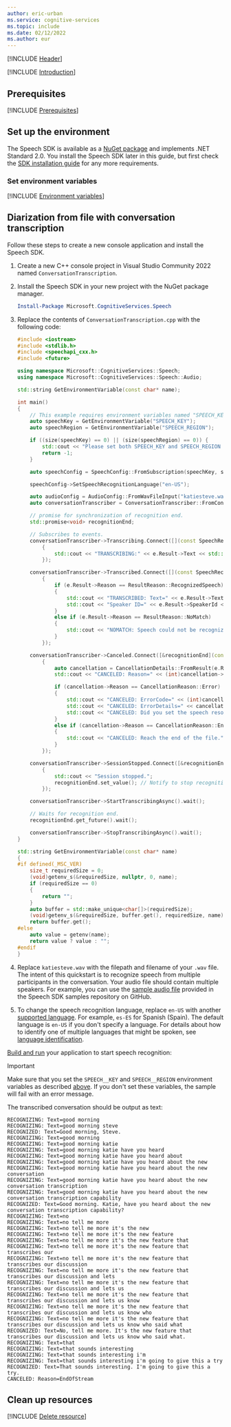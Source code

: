 ```yaml
---
author: eric-urban
ms.service: cognitive-services
ms.topic: include
ms.date: 02/12/2022
ms.author: eur
---
```


[!INCLUDE [Header](../../common/cpp.md)]

[!INCLUDE [Introduction](intro.md)]

## Prerequisites

[!INCLUDE [Prerequisites](../../common/azure-prerequisites.md)]

## Set up the environment
The Speech SDK is available as a [NuGet package](https://www.nuget.org/packages/Microsoft.CognitiveServices.Speech) and implements .NET Standard 2.0. You install the Speech SDK later in this guide, but first check the [SDK installation guide](../../../quickstarts/setup-platform.md?pivots=programming-language-cpp) for any more requirements.

### Set environment variables

[!INCLUDE [Environment variables](../../common/environment-variables.md)]

## Diarization from file with conversation transcription

Follow these steps to create a new console application and install the Speech SDK.

1. Create a new C++ console project in Visual Studio Community 2022 named `ConversationTranscription`.
1. Install the Speech SDK in your new project with the NuGet package manager.
    ```powershell
    Install-Package Microsoft.CognitiveServices.Speech
    ```
1. Replace the contents of `ConversationTranscription.cpp` with the following code:
    
    ```cpp
    #include <iostream> 
    #include <stdlib.h>
    #include <speechapi_cxx.h>
    #include <future>

    using namespace Microsoft::CognitiveServices::Speech;
    using namespace Microsoft::CognitiveServices::Speech::Audio;

    std::string GetEnvironmentVariable(const char* name);

    int main()
    {
        // This example requires environment variables named "SPEECH_KEY" and "SPEECH_REGION"
        auto speechKey = GetEnvironmentVariable("SPEECH_KEY");
        auto speechRegion = GetEnvironmentVariable("SPEECH_REGION");

        if ((size(speechKey) == 0) || (size(speechRegion) == 0)) {
            std::cout << "Please set both SPEECH_KEY and SPEECH_REGION environment variables." << std::endl;
            return -1;
        }

        auto speechConfig = SpeechConfig::FromSubscription(speechKey, speechRegion);

        speechConfig->SetSpeechRecognitionLanguage("en-US");

        auto audioConfig = AudioConfig::FromWavFileInput("katiesteve.wav");
        auto conversationTranscriber = ConversationTranscriber::FromConfig(speechConfig, audioConfig);

        // promise for synchronization of recognition end.
        std::promise<void> recognitionEnd;

        // Subscribes to events.
        conversationTranscriber->Transcribing.Connect([](const SpeechRecognitionEventArgs& e)
            {
                std::cout << "TRANSCRIBING:" << e.Result->Text << std::endl;
            });

        conversationTranscriber->Transcribed.Connect([](const SpeechRecognitionEventArgs& e)
            {
                if (e.Result->Reason == ResultReason::RecognizedSpeech)
                {
                    std::cout << "TRANSCRIBED: Text=" << e.Result->Text << std::endl;
                    std::cout << "Speaker ID=" << e.Result->SpeakerId << std::endl;
                }
                else if (e.Result->Reason == ResultReason::NoMatch)
                {
                    std::cout << "NOMATCH: Speech could not be recognized." << std::endl;
                }
            });

        conversationTranscriber->Canceled.Connect([&recognitionEnd](const SpeechRecognitionCanceledEventArgs& e)
            {
                auto cancellation = CancellationDetails::FromResult(e.Result);
                std::cout << "CANCELED: Reason=" << (int)cancellation->Reason << std::endl;

                if (cancellation->Reason == CancellationReason::Error)
                {
                    std::cout << "CANCELED: ErrorCode=" << (int)cancellation->ErrorCode << std::endl;
                    std::cout << "CANCELED: ErrorDetails=" << cancellation->ErrorDetails << std::endl;
                    std::cout << "CANCELED: Did you set the speech resource key and region values?" << std::endl;
                }
                else if (cancellation->Reason == CancellationReason::EndOfStream)
                {
                    std::cout << "CANCELED: Reach the end of the file." << std::endl;
                }
            });

        conversationTranscriber->SessionStopped.Connect([&recognitionEnd](const SessionEventArgs& e)
            {
                std::cout << "Session stopped.";
                recognitionEnd.set_value(); // Notify to stop recognition.
            });

        conversationTranscriber->StartTranscribingAsync().wait();

        // Waits for recognition end.
        recognitionEnd.get_future().wait();

        conversationTranscriber->StopTranscribingAsync().wait();
    }

    std::string GetEnvironmentVariable(const char* name)
    {
    #if defined(_MSC_VER)
        size_t requiredSize = 0;
        (void)getenv_s(&requiredSize, nullptr, 0, name);
        if (requiredSize == 0)
        {
            return "";
        }
        auto buffer = std::make_unique<char[]>(requiredSize);
        (void)getenv_s(&requiredSize, buffer.get(), requiredSize, name);
        return buffer.get();
    #else
        auto value = getenv(name);
        return value ? value : "";
    #endif
    }
    ```

1. Replace `katiesteve.wav` with the filepath and filename of your `.wav` file. The intent of this quickstart is to recognize speech from multiple participants in the conversation. Your audio file should contain multiple speakers. For example, you can use the [sample audio file](https://github.com/Azure-Samples/cognitive-services-speech-sdk/blob/master/quickstart/csharp/dotnet/conversation-transcription/helloworld/katiesteve.wav) provided in the Speech SDK samples repository on GitHub.
1. To change the speech recognition language, replace `en-US` with another [supported language](~/articles/cognitive-services/speech-service/supported-languages.md). For example, `es-ES` for Spanish (Spain). The default language is `en-US` if you don't specify a language. For details about how to identify one of multiple languages that might be spoken, see [language identification](~/articles/cognitive-services/speech-service/language-identification.md). 


[Build and run](/cpp/build/vscpp-step-2-build) your application to start speech recognition:

> [!IMPORTANT]
> Make sure that you set the `SPEECH__KEY` and `SPEECH__REGION` environment variables as described [above](#set-environment-variables). If you don't set these variables, the sample will fail with an error message.

The transcribed conversation should be output as text: 

```console
RECOGNIZING: Text=good morning
RECOGNIZING: Text=good morning steve
RECOGNIZED: Text=Good morning, Steve.
RECOGNIZING: Text=good morning
RECOGNIZING: Text=good morning katie
RECOGNIZING: Text=good morning katie have you heard
RECOGNIZING: Text=good morning katie have you heard about
RECOGNIZING: Text=good morning katie have you heard about the new
RECOGNIZING: Text=good morning katie have you heard about the new conversation
RECOGNIZING: Text=good morning katie have you heard about the new conversation transcription
RECOGNIZING: Text=good morning katie have you heard about the new conversation transcription capability
RECOGNIZED: Text=Good morning. Katie, have you heard about the new conversation transcription capability?
RECOGNIZING: Text=no
RECOGNIZING: Text=no tell me more
RECOGNIZING: Text=no tell me more it's the new
RECOGNIZING: Text=no tell me more it's the new feature
RECOGNIZING: Text=no tell me more it's the new feature that
RECOGNIZING: Text=no tell me more it's the new feature that transcribes our
RECOGNIZING: Text=no tell me more it's the new feature that transcribes our discussion
RECOGNIZING: Text=no tell me more it's the new feature that transcribes our discussion and lets
RECOGNIZING: Text=no tell me more it's the new feature that transcribes our discussion and lets us
RECOGNIZING: Text=no tell me more it's the new feature that transcribes our discussion and lets us know
RECOGNIZING: Text=no tell me more it's the new feature that transcribes our discussion and lets us know who
RECOGNIZING: Text=no tell me more it's the new feature that transcribes our discussion and lets us know who said what
RECOGNIZED: Text=No, tell me more. It's the new feature that transcribes our discussion and lets us know who said what.
RECOGNIZING: Text=that
RECOGNIZING: Text=that sounds interesting
RECOGNIZING: Text=that sounds interesting i'm
RECOGNIZING: Text=that sounds interesting i'm going to give this a try
RECOGNIZED: Text=That sounds interesting. I'm going to give this a try.
CANCELED: Reason=EndOfStream
```

## Clean up resources

[!INCLUDE [Delete resource](../../common/delete-resource.md)]

